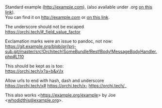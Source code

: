 Standard example (http://example.com), (also available under .org [on this link](http://example.com)).  
You can find it on http://example.com or [on this link](http://example.com).

The underscore should not be escaped  
https://orchi.tech/#_field_value_factor

Exclamation marks were an issue to pandoc, not now:  
https://git.example.org/blob/prj!prj-sub.git/master/src!Orchitech!SomeBundle!Rest!Body!MessageBodyHandler.php#L110

This should be kept as is too:  
https://orchi.tech/x?a=b&x\!x

Allow urls to end with hash, dash and underscore  
https://orchi.tech/x# https://orchi.tech/x- https://orchi.tech/_

This also works \<https://example.org/example&gt; by Joe \<whodidthis@example.org\>.
